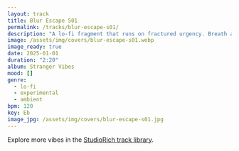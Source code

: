 ```yaml
---
layout: track
title: Blur Escape S01
permalink: /tracks/blur-escape-s01/
description: "A lo‑fi fragment that runs on fractured urgency. Breath and wind set the tone before warped drums and fast Rhodes layers kick in, chasing momentum through haze. A sudden tape‑pitch spike fractures the flow, collapsing into an ambient static sweep. Fleeting, restless, and unresolved — the sound of trying to outrun your own echo."
image: /assets/img/covers/blur-escape-s01.webp
image_ready: true
date: 2025-01-01
duration: "2:20"
album: Stranger Vibes
mood: []
genre:
  - lo-fi
  - experimental
  - ambient
bpm: 120
key: Eb
image_jpg: /assets/img/covers/blur-escape-s01.jpg
---
```


Explore more vibes in the [StudioRich track library](/tracks/).
